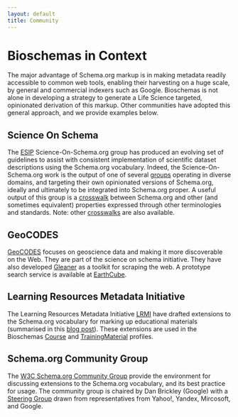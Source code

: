 ```yaml
---
layout: default
title: Community
---
```

# Bioschemas in Context

The major advantage of Schema.org markup is in making metadata readily accessible to common web tools, enabling their harvesting on a huge scale, by general and commercial indexers such as Google. Bioschemas is not alone in developing a strategy to generate a Life Science targeted, opinionated derivation of this markup. Other communities have adopted this general approach, and we provide examples below.

## Science On Schema
 The [ESIP](https://github.com/ESIPFed/science-on-schema.org) Science-On-Schema.org group has produced an evolving set of guidelines to assist with consistent implementation of scientific dataset descriptions using the Schema.org vocabulary. Indeed, the Science-On-Schema.org work is the output of one of several [groups](https://www.rd-alliance.org/groups/research-metadata-schemas-wg) operating in diverse domains, and targeting their own opinionated versions of Schema.org, ideally and ultimately to be integrated into Schema.org proper. A useful output of this group is a [crosswalk](https://docs.google.com/spreadsheets/d/1P6WH8h4OnIVR9UJj3FcOebNUpLnKNBCuvEp3NsLRho4/edit#gid=0) between Schema.org and other (and sometimes equivalent) properties expressed through other terminologies and standards. Note: other [crosswalks](https://zenodo.org/record/4420116#.YIMuFGhKg2y) are also available.

## GeoCODES

[GeoCODES](https://www.earthcube.org/geocodes) focuses on geoscience data and making it more discoverable on the Web. They are part of the science on schema initiative. They have also developed [Gleaner](https://gleaner.io/) as a toolkit for scraping the web. A prototype search service is available at [EarthCube](https://geocodes.earthcube.org/).

## Learning Resources Metadata Initiative

The Learning Resources Metadata Initiative [LRMI](http://www.lrmi.net/) have drafted extensions to the Schema.org vocabulary for marking up educational materials (summarised in this [blog post](https://blogs.pjjk.net/phil/learningresource-added-to-schema-org/)). These extensions are used in the Bioschemas [Course](/profiles/Course) and [TrainingMaterial](/profiles/TrainingMaterial) profiles.

## Schema.org Community Group

The [W3C Schema.org Community Group](https://www.w3.org/community/schemaorg/) provide the environment for discussing extensions to the Schema.org vocabulary, and its best practice for usage. The community group is chaired by Dan Brickley (Google) with a [Steering Group](https://schema.org/docs/about.html#cgsg) drawn from representatives from Yahoo!, Yandex, Mircosoft, and Google.
